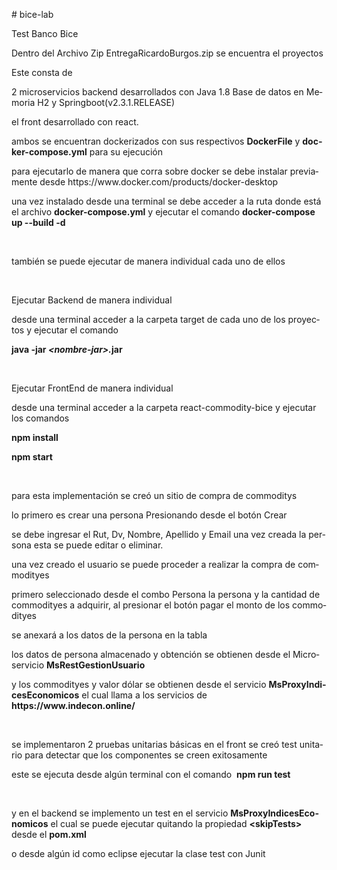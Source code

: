<body lang=ES-CL style='tab-interval:35.4pt'>

<div class=WordSection1>

<p class=MsoNormal># <span class=SpellE>bice-lab</span><o:p></o:p></p>

<p class=MsoNormal>Test Banco <span class=SpellE>Bice</span><o:p></o:p></p>

<p class=MsoNormal>Dentro del Archivo Zip EntregaRicardoBurgos.zip se encuentra
<span class=GramE>el proyectos</span><o:p></o:p></p>

<p class=MsoNormal>Este consta de <o:p></o:p></p>

<p class=MsoNormal>2 microservicios <span class=SpellE>backend</span>
desarrollados con Java 1.8 Base de datos en Memoria H2 y <span class=SpellE>Springboot</span>(v2.3.<span
class=GramE>1.RELEASE</span>)<o:p></o:p></p>

<p class=MsoNormal>el <span class=SpellE>front</span> desarrollado con <span
class=SpellE>react</span>.<o:p></o:p></p>

<p class=MsoNormal>ambos se encuentran <span class=SpellE>dockerizados</span>
con sus respectivos <span class=SpellE><b>DockerFile</b></span> y <span
class=SpellE><b>docker-compose.yml</b></span> para su ejecución<o:p></o:p></p>

<p class=MsoNormal>para ejecutarlo de manera que corra sobre <span
class=SpellE>docker</span> se debe instalar previamente desde
https://www.docker.com/products/docker-desktop<o:p></o:p></p>

<p class=MsoNormal>una vez instalado desde una terminal se debe acceder a la
ruta donde está el archivo <span class=SpellE><b>docker-compose.yml</b></span>
y ejecutar el comando <span class=SpellE><b>docker-compose</b></span><b> up --<span
class=SpellE>build</span> -d</b><o:p></o:p></p>

<p class=MsoNormal><o:p>&nbsp;</o:p></p>

<p class=MsoNormal>también se puede ejecutar de manera individual cada uno de
ellos <o:p></o:p></p>

<p class=MsoNormal><o:p>&nbsp;</o:p></p>

<p class=MsoNormal>Ejecutar <span class=SpellE>Backend</span> de manera individual<o:p></o:p></p>

<p class=MsoNormal>desde una terminal acceder a la carpeta <span class=GramE>target</span>
de cada uno de los proyectos y ejecutar el comando<o:p></o:p></p>

<p class=MsoNormal><b>java -<span class=SpellE>jar</span> <i>&lt;nombre-<span
class=SpellE>jar</span>&gt;.</i><span class=SpellE>jar</span><o:p></o:p></b></p>

<p class=MsoNormal><o:p>&nbsp;</o:p></p>

<p class=MsoNormal>Ejecutar <span class=SpellE>FrontEnd</span> de manera individual<o:p></o:p></p>

<p class=MsoNormal>desde una terminal acceder a la carpeta <span class=SpellE>react-commodity-bice</span>
y ejecutar los comandos<o:p></o:p></p>

<p class=MsoNormal><span class=SpellE><b>npm</b></span><b> <span class=SpellE>install</span><o:p></o:p></b></p>

<p class=MsoNormal><span class=SpellE><b>npm</b></span><b> <span class=SpellE>start</span><o:p></o:p></b></p>

<p class=MsoNormal><o:p>&nbsp;</o:p></p>

<p class=MsoNormal>para esta implementación se creó un sitio de compra de <span
class=SpellE>commoditys</span><o:p></o:p></p>

<p class=MsoNormal>lo primero es crear una persona Presionando desde el botón Crear<o:p></o:p></p>

<p class=MsoNormal>se debe ingresar el Rut, <span class=SpellE>Dv</span>, Nombre,
Apellido y Email una vez creada la persona esta se puede editar o eliminar.<o:p></o:p></p>

<p class=MsoNormal>una vez creado el usuario se puede <span class=GramE>proceder
a realizar</span> la compra de <span class=SpellE>commodityes</span><o:p></o:p></p>

<p class=MsoNormal>primero seleccionado desde el combo Persona la persona y la
cantidad de <span class=SpellE>commodityes</span> a adquirir, al presionar el botón
pagar el monto de los <span class=SpellE>commodityes</span><o:p></o:p></p>

<p class=MsoNormal>se anexará a los datos de la persona en la tabla <o:p></o:p></p>

<p class=MsoNormal>los datos de persona almacenado y obtención se obtienen
desde el Microservicio <span class=SpellE><b>MsRestGestionUsuario</b></span><o:p></o:p></p>

<p class=MsoNormal>y los <span class=SpellE>commodityes</span> y valor dólar se
obtienen desde el servicio <span class=SpellE><b>MsProxyIndicesEconomicos</b></span>
el cual llama a los servicios de <b>https://www.indecon.online/</b><o:p></o:p></p>

<p class=MsoNormal><o:p>&nbsp;</o:p></p>

<p class=MsoNormal>se implementaron 2 pruebas unitarias básicas en el <span
class=SpellE>front</span> se creó test unitario para detectar que los componentes
se creen exitosamente<o:p></o:p></p>

<p class=MsoNormal>este se ejecuta desde algún terminal con el <span
class=GramE>comando<span style='mso-spacerun:yes'>  </span><span class=SpellE><b>npm</b></span></span><b>
run test</b><o:p></o:p></p>

<p class=MsoNormal><o:p>&nbsp;</o:p></p>

<p class=MsoNormal>y en el <span class=SpellE>backend</span> se <span
class=SpellE>implemento</span> <span class=GramE>un test</span> en el servicio <span
class=SpellE><b>MsProxyIndicesEconomicos</b></span> el cual se puede ejecutar
quitando la propiedad <b>&lt;<span class=SpellE>skipTests</span>&gt;</b> desde
el <b>pom.xml</b><o:p></o:p></p>

<p class=MsoNormal>o desde algún id como eclipse ejecutar la clase test con
Junit</p>

</div>

</body>
